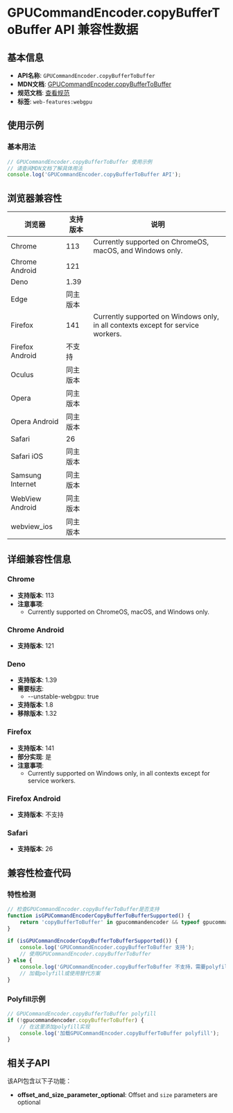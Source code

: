 # GPUCommandEncoder.copyBufferToBuffer API 兼容性数据

## 基本信息

- **API名称**: `GPUCommandEncoder.copyBufferToBuffer`
- **MDN文档**: [GPUCommandEncoder.copyBufferToBuffer](https://developer.mozilla.org/docs/Web/API/GPUCommandEncoder/copyBufferToBuffer)
- **规范文档**: [查看规范](https://gpuweb.github.io/gpuweb/#dom-gpucommandencoder-copybuffertobuffer)
- **标签**: `web-features:webgpu`

## 使用示例

### 基本用法

```javascript
// GPUCommandEncoder.copyBufferToBuffer 使用示例
// 请查阅MDN文档了解具体用法
console.log('GPUCommandEncoder.copyBufferToBuffer API');
```

## 浏览器兼容性

| 浏览器 | 支持版本 | 说明 |
|--------|----------|------|
| Chrome | 113 | Currently supported on ChromeOS, macOS, and Windows only. |
| Chrome Android | 121 |  |
| Deno | 1.39 |  |
| Edge | 同主版本 |  |
| Firefox | 141 | Currently supported on Windows only, in all contexts except for service workers. |
| Firefox Android | 不支持 |  |
| Oculus | 同主版本 |  |
| Opera | 同主版本 |  |
| Opera Android | 同主版本 |  |
| Safari | 26 |  |
| Safari iOS | 同主版本 |  |
| Samsung Internet | 同主版本 |  |
| WebView Android | 同主版本 |  |
| webview_ios | 同主版本 |  |

## 详细兼容性信息

### Chrome

- **支持版本**: 113
- **注意事项**:
  - Currently supported on ChromeOS, macOS, and Windows only.

### Chrome Android

- **支持版本**: 121

### Deno

- **支持版本**: 1.39
- **需要标志**: 
  - --unstable-webgpu: true
- **支持版本**: 1.8
- **移除版本**: 1.32

### Firefox

- **支持版本**: 141
- **部分实现**: 是
- **注意事项**:
  - Currently supported on Windows only, in all contexts except for service workers.

### Firefox Android

- **支持版本**: 不支持

### Safari

- **支持版本**: 26

## 兼容性检查代码

### 特性检测

```javascript
// 检查GPUCommandEncoder.copyBufferToBuffer是否支持
function isGPUCommandEncoderCopyBufferToBufferSupported() {
    return 'copyBufferToBuffer' in gpucommandencoder && typeof gpucommandencoder.copyBufferToBuffer === 'function';
}

if (isGPUCommandEncoderCopyBufferToBufferSupported()) {
    console.log('GPUCommandEncoder.copyBufferToBuffer 支持');
    // 使用GPUCommandEncoder.copyBufferToBuffer
} else {
    console.log('GPUCommandEncoder.copyBufferToBuffer 不支持，需要polyfill');
    // 加载polyfill或使用替代方案
}
```

### Polyfill示例

```javascript
// GPUCommandEncoder.copyBufferToBuffer polyfill
if (!gpucommandencoder.copyBufferToBuffer) {
    // 在这里添加polyfill实现
    console.log('加载GPUCommandEncoder.copyBufferToBuffer polyfill');
}
```

## 相关子API

该API包含以下子功能：

- **offset_and_size_parameter_optional**: Offset and `size` parameters are optional

